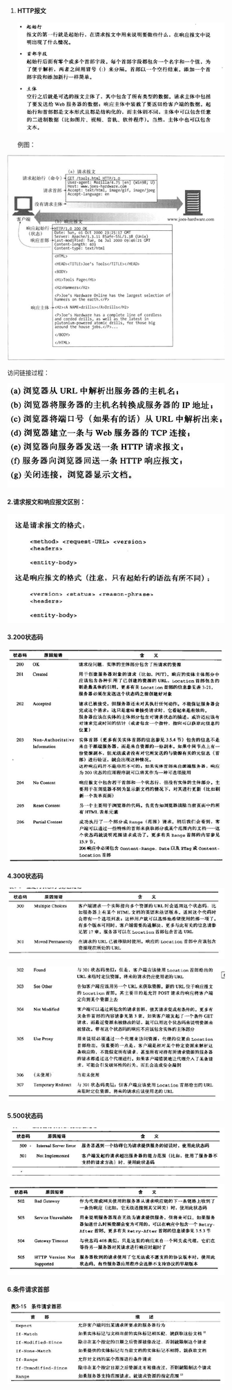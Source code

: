 1. #### **HTTP报文**

   ![](/assets/import.png)

   例图：

![](/assets/import1.png)

访问链接过程：

![](/assets/import3.png)

#### 2.**请求报文和响应报文区别：**

![](/assets/import4.png)

#### **3.200状态码**

![](/assets/import5.png)

#### **4.300状态码**

![](/assets/import6.png)

![](/assets/import7.png)

#### **5.500状态码**

![](/assets/import8.png)

![](/assets/import9.png)

#### **6.条件请求首部**

![](/assets/import10.png)

